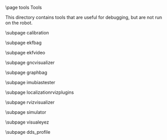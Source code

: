 \page tools Tools

This directory contains tools that are useful for debugging,
but are not run on the robot.

\subpage calibration

\subpage ekfbag

\subpage ekfvideo

\subpage gncvisualizer

\subpage graphbag

\subpage imubiastester

\subpage localizationrvizplugins

\subpage rvizvisualizer

\subpage simulator

\subpage visualeyez

\subpage dds_profile
